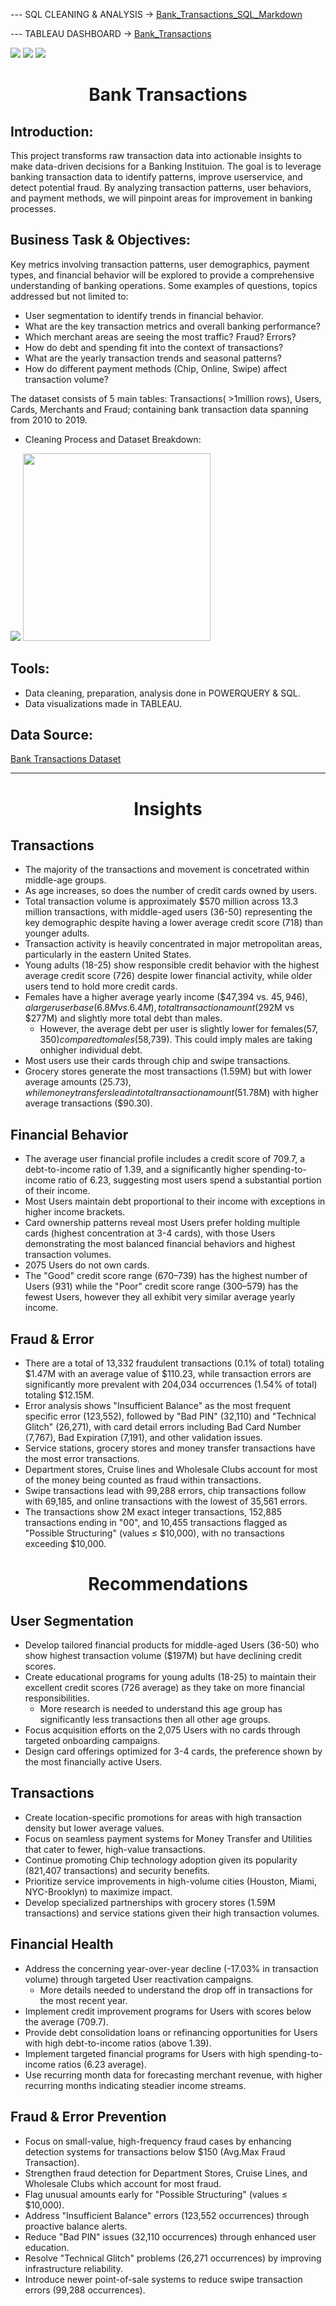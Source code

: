 --- SQL CLEANING & ANALYSIS -> [ Bank_Transactions_SQL_Markdown ](https://github.com/AndyeliSays/Bank-Transactions/blob/main/bank_transactions_sql_markdown.md)

--- TABLEAU DASHBOARD -> [ Bank_Transactions ](https://public.tableau.com/app/profile/andyeli/viz/Bank_Transactions/Overview)

<img src=https://github.com/AndyeliSays/Bank-Transactions/blob/main/assets/BankDashboard1.png>
<img src=https://github.com/AndyeliSays/Bank-Transactions/blob/main/assets/Bank_Dashboard2.png>
<img src=https://github.com/AndyeliSays/Bank-Transactions/blob/main/assets/BankDashboard3.png>

<h1 align="center">Bank Transactions </h1>

## Introduction:
  
This project transforms raw transaction data into actionable insights to make data-driven decisions for a Banking Instituion. The goal is to leverage banking transaction data to identify patterns, improve userservice, and detect potential fraud. By analyzing transaction patterns, user behaviors, and payment methods, we will pinpoint areas for improvement in banking processes.

## Business Task & Objectives: 
  
Key metrics involving transaction patterns, user demographics, payment types, and financial behavior will be explored to provide a comprehensive understanding of banking operations. Some examples of questions, topics addressed but not limited to:

- User segmentation to identify trends in financial behavior.
- What are the key transaction metrics and overall banking performance?
- Which merchant areas are seeing the most traffic? Fraud? Errors?
- How do debt and spending fit into the context of transactions?
- What are the yearly transaction trends and seasonal patterns?
- How do different payment methods (Chip, Online, Swipe) affect transaction volume?


The dataset consists of 5 main tables: Transactions( >1million rows), Users, Cards, Merchants and Fraud; containing bank transaction data spanning from  2010 to 2019.

- Cleaning Process and Dataset Breakdown:

<img src=https://github.com/AndyeliSays/Bank-Transactions/blob/main/assets/cleaning_process.png>

<img src=https://github.com/AndyeliSays/Bank-Transactions/blob/main/assets/dataconnections.png width=300>

## Tools:
- Data cleaning, preparation, analysis done in POWERQUERY & SQL.
- Data visualizations made in TABLEAU.

## Data Source: 
[Bank Transactions Dataset](https://www.kaggle.com/datasets/computingvictor/transactions-fraud-datasets/data)

---

<h1 align="center">Insights</h1>


## Transactions
- The majority of the transactions and movement is concetrated within middle-age groups.
- As age increases, so does the number of credit cards owned by users.
- Total transaction volume is approximately $570 million across 13.3 million transactions, with middle-aged users (36-50) representing the key demographic despite having a lower average credit score (718) than younger adults.
- Transaction activity is heavily concentrated in major metropolitan areas, particularly in the eastern United States.
- Young adults (18-25) show responsible credit behavior with the highest average credit score (726) despite lower financial activity, while older users tend to hold more credit cards.
- Females have a higher average yearly income ($47,394 vs. $45,946), a larger user base (6.8M vs. 6.4M), total transaction amount ($292M vs $277M) and slightly more total debt than males.
    - However, the average debt per user is slightly lower for females($57,350) compared to males ($58,739). This could imply males are taking onhigher individual debt.
- Most users use their cards through chip and swipe transactions.
- Grocery stores generate the most transactions (1.59M) but with lower average amounts ($25.73), while money transfers lead in total transaction amount ($51.78M) with higher average transactions ($90.30).

## Financial Behavior
- The average user financial profile includes a credit score of 709.7, a debt-to-income ratio of 1.39, and a significantly higher spending-to-income ratio of 6.23, suggesting most users spend a substantial portion of their income.
- Most Users maintain debt proportional to their income with exceptions in higher income brackets.
- Card ownership patterns reveal most Users prefer holding multiple cards (highest concentration at 3-4 cards), with those Users demonstrating the most balanced financial behaviors and highest transaction volumes.
- 2075 Users do not own cards.
- The "Good" credit score range (670–739) has the highest number of Users (931) while the "Poor" credit score range (300–579) has the fewest Users, however they all exhibit very similar average yearly income.

## Fraud & Error

- There are a total of 13,332 fraudulent transactions (0.1% of total) totaling $1.47M with an average value of $110.23, while transaction errors are significantly more prevalent with 204,034 occurrences (1.54% of total) totaling $12.15M.
- Error analysis shows "Insufficient Balance" as the most frequent specific error (123,552), followed by "Bad PIN" (32,110) and "Technical Glitch" (26,271), with card detail errors including Bad Card Number (7,767), Bad Expiration (7,191), and other validation issues.
- Service stations, grocery stores and money transfer transactions have the most error transactions.
- Department stores, Cruise lines and Wholesale Clubs account for most of the money being counted as fraud within transactions.
- Swipe transactions lead with 99,288 errors, chip transactions follow with 69,185, and online transactions with the lowest of 35,561 errors.
- The transactions show 2M exact integer transactions, 152,885 transactions ending in "00", and 10,455 transactions flagged as "Possible Structuring" (values ≤ $10,000), with no transactions exceeding $10,000.

<h1 align="center">Recommendations </h1>

## User Segmentation
- Develop tailored financial products for middle-aged Users (36-50) who show highest transaction volume ($197M) but have declining credit scores.
- Create educational programs for young adults (18-25) to maintain their excellent credit scores (726 average) as they take on more financial responsibilities.
  - More research is needed to understand this age group has significantly less transactions then all other age groups.
- Focus acquisition efforts on the 2,075 Users with no cards through targeted onboarding campaigns.
- Design card offerings optimized for 3-4 cards, the preference shown by the most financially active Users.

## Transactions
- Create location-specific promotions for areas with high transaction density but lower average values.
- Focus on seamless payment systems for Money Transfer and Utilities that cater to fewer, high-value transactions.
- Continue promoting Chip technology adoption given its popularity (821,407 transactions) and security benefits.
- Prioritize service improvements in high-volume cities (Houston, Miami, NYC-Brooklyn) to maximize impact.
- Develop specialized partnerships with grocery stores (1.59M transactions) and service stations given their high transaction volumes.
 
## Financial Health
- Address the concerning year-over-year decline (-17.03% in transaction volume) through targeted User reactivation campaigns.
  - More details needed to understand the drop off in transactions for the most recent year.
- Implement credit improvement programs for Users with scores below the average (709.7).
- Provide debt consolidation loans or refinancing opportunities for Users with high debt-to-income ratios (above 1.39).
- Implement targeted financial programs for Users with high spending-to-income ratios (6.23 average).
- Use recurring month data for forecasting merchant revenue, with higher recurring months indicating steadier income streams.

## Fraud & Error Prevention
- Focus on small-value, high-frequency fraud cases by enhancing detection systems for transactions below $150 (Avg.Max Fraud Transaction).
- Strengthen fraud detection for Department Stores, Cruise Lines, and Wholesale Clubs which account for most fraud.
- Flag unusual amounts early for "Possible Structuring" (values ≤ $10,000).
- Address "Insufficient Balance" errors (123,552 occurrences) through proactive balance alerts.
- Reduce "Bad PIN" issues (32,110 occurrences) through enhanced user education.
- Resolve "Technical Glitch" problems (26,271 occurrences) by improving infrastructure reliability.
- Introduce newer point-of-sale systems to reduce swipe transaction errors (99,288 occurrences).

 


  
